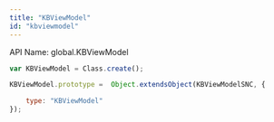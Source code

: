 ```yaml
---
title: "KBViewModel"
id: "kbviewmodel"
---
```


API Name: global.KBViewModel

```js
var KBViewModel = Class.create();

KBViewModel.prototype =  Object.extendsObject(KBViewModelSNC, {

	type: "KBViewModel"
});
```